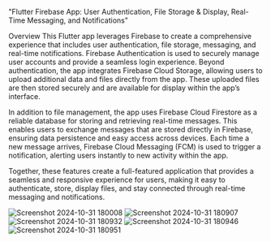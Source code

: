 "Flutter Firebase App: User Authentication, File Storage & Display, Real-Time Messaging, and Notifications"

Overview
This Flutter app leverages Firebase to create a comprehensive experience that includes user authentication, file storage, messaging, and real-time notifications. Firebase Authentication is used to securely manage user accounts and provide a seamless login experience. Beyond authentication, the app integrates Firebase Cloud Storage, allowing users to upload additional data and files directly from the app. These uploaded files are then stored securely and are available for display within the app’s interface.

In addition to file management, the app uses Firebase Cloud Firestore as a reliable database for storing and retrieving real-time messages. This enables users to exchange messages that are stored directly in Firebase, ensuring data persistence and easy access across devices. Each time a new message arrives, Firebase Cloud Messaging (FCM) is used to trigger a notification, alerting users instantly to new activity within the app.

Together, these features create a full-featured application that provides a seamless and responsive experience for users, making it easy to authenticate, store, display files, and stay connected through real-time messaging and notifications.

![Screenshot 2024-10-31 180008](https://github.com/user-attachments/assets/3f503a6b-3937-439c-a952-92bf2e70e828)
![Screenshot 2024-10-31 180907](https://github.com/user-attachments/assets/fc74cad4-b80d-4aa9-982a-f62a5ea4cf0a)
![Screenshot 2024-10-31 180932](https://github.com/user-attachments/assets/0fc31abf-1f52-44c9-b926-99721a42454a)
![Screenshot 2024-10-31 180946](https://github.com/user-attachments/assets/970d0632-3271-41b3-a041-0818fac495b9)
![Screenshot 2024-10-31 180951](https://github.com/user-attachments/assets/69df0108-dbc7-483c-81f3-bbd0cc1ae254)
